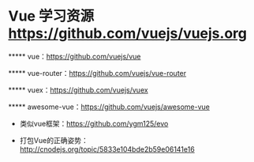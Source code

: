 # Vue 学习资源 https://github.com/vuejs/vuejs.org

***** vue：https://github.com/vuejs/vue

***** vue-router：https://github.com/vuejs/vue-router

***** vuex：https://github.com/vuejs/vuex

***** awesome-vue：https://github.com/vuejs/awesome-vue

* 类似vue框架：https://github.com/ygm125/evo 

* 打包Vue的正确姿势：http://cnodejs.org/topic/5833e104bde2b59e06141e16
